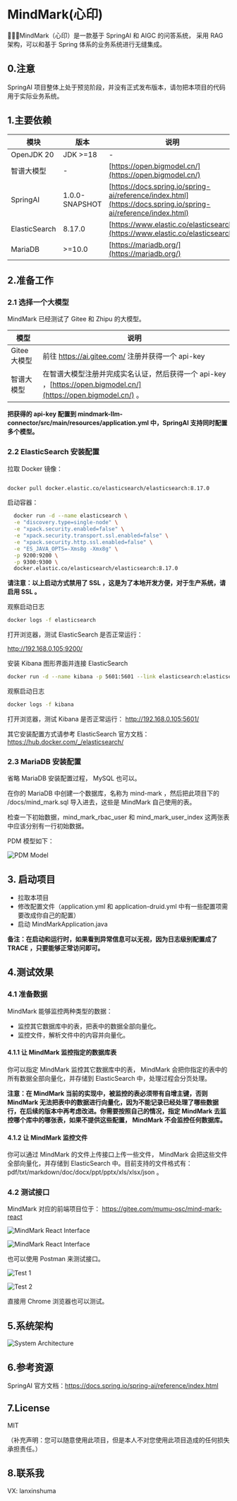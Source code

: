 # MindMark(心印)

🚀🚀🚀MindMark（心印）是一款基于 SpringAI 和 AIGC 的问答系统， 采用 RAG 架构，可以和基于 Spring 体系的业务系统进行无缝集成。

## 0.注意

SpringAI 项目整体上处于预览阶段，并没有正式发布版本，请勿把本项目的代码用于实际业务系统。

## 1.主要依赖

| 模块 | 版本 | 说明 |
| --- | --- | --- |
| OpenJDK 20 | JDK >=18 | - |
| 智谱大模型 | - | [https://open.bigmodel.cn/](https://open.bigmodel.cn/) |
| SpringAI | 1.0.0-SNAPSHOT | [https://docs.spring.io/spring-ai/reference/index.html](https://docs.spring.io/spring-ai/reference/index.html) |
| ElasticSearch | 8.17.0 | [https://www.elastic.co/elasticsearch](https://www.elastic.co/elasticsearch) |
| MariaDB | >=10.0 | [https://mariadb.org/](https://mariadb.org/) |

## 2.准备工作

### 2.1 选择一个大模型

MindMark 已经测试了 Gitee 和 Zhipu 的大模型。

| 模型 | 说明 |
| --- | --- |
| Gitee 大模型 | 前往 https://ai.gitee.com/ 注册并获得一个 api-key |
| 智谱大模型 | 在智谱大模型注册并完成实名认证，然后获得一个 api-key ，[https://open.bigmodel.cn/](https://open.bigmodel.cn/) 。 |

**把获得的 api-key 配置到 mindmark-llm-connector/src/main/resources/application.yml 中，SpringAI 支持同时配置多个模型。**

### 2.2 ElasticSearch 安装配置

拉取 Docker 镜像：

```bash

docker pull docker.elastic.co/elasticsearch/elasticsearch:8.17.0

```

启动容器：

```bash
  docker run -d --name elasticsearch \
  -e "discovery.type=single-node" \
  -e "xpack.security.enabled=false" \
  -e "xpack.security.transport.ssl.enabled=false" \
  -e "xpack.security.http.ssl.enabled=false" \
  -e "ES_JAVA_OPTS=-Xms8g -Xmx8g" \
  -p 9200:9200 \
  -p 9300:9300 \
  docker.elastic.co/elasticsearch/elasticsearch:8.17.0
```

**请注意：以上启动方式禁用了 SSL ，这是为了本地开发方便，对于生产系统，请启用 SSL 。**

观察启动日志

```bash
docker logs -f elasticsearch
```

打开浏览器，测试 ElasticSearch 是否正常运行：

http://192.168.0.105:9200/

安装 Kibana 图形界面并连接 ElasticSearch

```bash
docker run -d --name kibana -p 5601:5601 --link elasticsearch:elasticsearch docker.elastic.co/kibana/kibana:8.17.0
```

观察启动日志

```bash
docker logs -f kibana
```

打开浏览器，测试 Kibana 是否正常运行： http://192.168.0.105:5601/

其它安装配置方式请参考 ElasticSearch 官方文档： https://hub.docker.com/_/elasticsearch/

### 2.3 MariaDB 安装配置

省略 MariaDB 安装配置过程， MySQL 也可以。

在你的 MariaDB 中创建一个数据库，名称为 mind-mark ，然后把此项目下的 /docs/mind_mark.sql 导入进去，这些是 MindMark 自己使用的表。

检查一下初始数据，mind_mark_rbac_user 和 mind_mark_user_index 这两张表中应该分别有一行初始数据。

PDM 模型如下：

![PDM Model](./docs/imgs/pdm.png)

## 3. 启动项目

- 拉取本项目
- 修改配置文件（application.yml 和 application-druid.yml 中有一些配置项需要改成你自己的配置）
- 启动 MindMarkApplication.java

**备注：在启动和运行时，如果看到异常信息可以无视，因为日志级别配置成了 TRACE ，只要能够正常访问即可。**

## 4.测试效果

### 4.1 准备数据

MindMark 能够监控两种类型的数据：

- 监控其它数据库中的表，把表中的数据全部向量化。
- 监控文件，解析文件中的内容并向量化。

#### 4.1.1 让 MindMark 监控指定的数据库表

你可以指定 MindMark 监控其它数据库中的表， MindMark 会把你指定的表中的所有数据全部向量化，并存储到 ElasticSearch 中，处理过程会分页处理。

**注意：在 MindMark 当前的实现中，被监控的表必须带有自增主键，否则 MindMark 无法把表中的数据进行向量化，因为不能记录已经处理了哪些数据行，在后续的版本中再考虑改进。你需要按照自己的情况，指定 MindMark 去监控哪个库中的哪张表，如果不提供这些配置， MindMark 不会监控任何数据库。**

#### 4.1.2 让 MindMark 监控文件

你可以通过 MindMark 的文件上传接口上传一些文件， MindMark 会把这些文件全部向量化，并存储到 ElasticSearch 中。目前支持的文件格式有：pdf/txt/markdown/doc/docx/ppt/pptx/xls/xlsx/json 。

### 4.2 测试接口

MindMark 对应的前端项目位于： https://gitee.com/mumu-osc/mind-mark-react

![MindMark React Interface](./docs/imgs/mmk-1.gif)

![MindMark React Interface](./docs/imgs/mind-mark-react.png)

也可以使用 Postman 来测试接口。

![Test 1](./docs/imgs/test-1.png)

![Test 2](./docs/imgs/test-2.png)

直接用 Chrome 浏览器也可以测试。

## 5.系统架构

![System Architecture](./docs/imgs/rag.png)

## 6.参考资源

SpringAI 官方文档：https://docs.spring.io/spring-ai/reference/index.html

## 7.License

MIT

（补充声明：您可以随意使用此项目，但是本人不对您使用此项目造成的任何损失承担责任。）

## 8.联系我

VX: lanxinshuma
